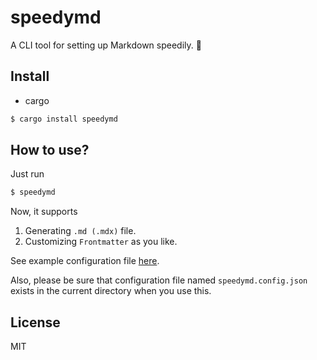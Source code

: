 # speedymd

A CLI tool for setting up Markdown speedily. 🚀

## Install

- cargo
```bash
$ cargo install speedymd
```

## How to use?

Just run

```bash
$ speedymd
```

Now, it supports

1. Generating `.md (.mdx)` file.
2. Customizing `Frontmatter` as you like.

See example configuration file [here](https://github.com/taga3s/speedymd/blob/main/speedymd.config.json).

Also, please be sure that configuration file named `speedymd.config.json` exists in the current directory when you use this.

## License

MIT
